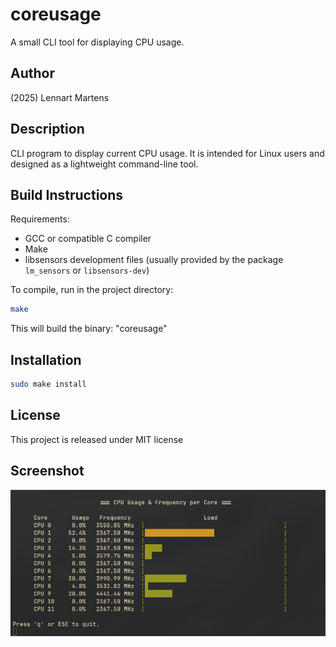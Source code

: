# coreusage

A small CLI tool for displaying CPU usage.

## Author

(2025) Lennart Martens

## Description

CLI program to display current CPU usage. It is intended for Linux users and designed as a lightweight command-line tool.

## Build Instructions

Requirements:

- GCC or compatible C compiler
- Make
- libsensors development files (usually provided by the package `lm_sensors` or `libsensors-dev`)

To compile, run in the project directory:

```bash
make
```

This will build the binary: "coreusage"

## Installation

```bash
sudo make install
```

## License

This project is released under MIT license

## Screenshot

![screenshot](screenshot.jpg)
